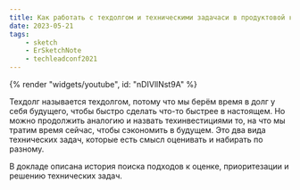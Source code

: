 ```yaml
---
title: Как работать с техдолгом и техническими задачаси в продуктовой команде
date: 2023-05-21
tags:
    - sketch
    - ErSketchNote
    - techleadconf2021
---
```


{% render "widgets/youtube",  id: "nDIVllNst9A" %}

Техдолг называется техдолгом, потому что мы берём время в долг у себя будущего, чтобы быстро сделать что-то быстрее в настоящем. Но можно продолжить аналогию и назвать техинвестициями то, на что мы тратим время сейчас, чтобы сэкономить в будущем. Это два вида технических задач, которые есть смысл оценивать и набирать по разному.

В докладе описана история поиска подходов к оценке, приоритезации и решению технических задач.
